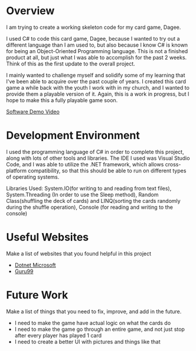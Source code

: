 # Overview

I am trying to create a working skeleton code for my card game, Dagee.

I used C# to code this card game, Dagee, because I wanted to try out a different language than I am used to, but also because I know C# is known for being an Object-Oriented Programming language. This is not a finished product at all, but just what I was able to accomplish for the past 2 weeks. Think of this as the first update to the overall project.

I mainly wanted to challenge myself and solidify some of my learning that I've been able to acquire over the past couple of years. I created this card game a while back with the youth I work with in my church, and I wanted to provide them a playable version of it. Again, this is a work in progress, but I hope to make this a fully playable game soon.


[Software Demo Video](http://youtube.link.goes.here)

# Development Environment

I used the programming language of C# in order to complete this project, along with lots of other tools and libraries. The IDE I used was Visual Studio Code, and I was able to utilize the .NET framework, which allows cross-platform compatibility, so that this should be able to run on different types of operating systems.

Libraries Used: System.IO(for writing to and reading from text files), System.Threading (In order to use the Sleep method), Random Class(shuffling the deck of cards) and LINQ(sorting the cards randomly during the shuffle operation), Console (for reading and writing to the console)

# Useful Websites

Make a list of websites that you found helpful in this project

- [Dotnet Microsoft](https://dotnet.microsoft.com/en-us/learn/csharp)
- [Guru99](https://www.guru99.com/c-sharp-tutorial.html)

# Future Work

Make a list of things that you need to fix, improve, and add in the future.

- I need to make the game have actual logic on what the cards do
- I need to make the game go through an entire game, and not just stop after every player has played 1 card
- I need to create a better UI with pictures and things like that
